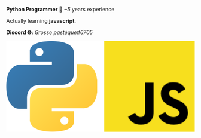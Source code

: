   **Python Programmer 🐍**
  *~5* years experience

  Actually learning **javascript**.

__Discord 🌐:__ *Grosse pastèque#6705*


![](languages.png)

